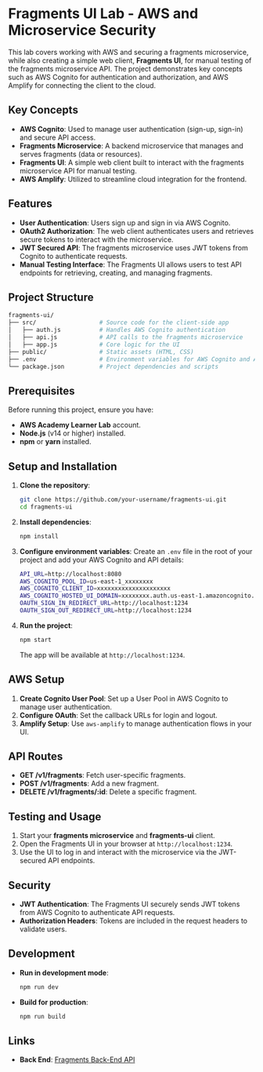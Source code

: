 
# Fragments UI Lab - AWS and Microservice Security

This lab covers working with AWS and securing a fragments microservice, while also creating a simple web client, **Fragments UI**, for manual testing of the fragments microservice API. The project demonstrates key concepts such as AWS Cognito for authentication and authorization, and AWS Amplify for connecting the client to the cloud.

## Key Concepts

- **AWS Cognito**: Used to manage user authentication (sign-up, sign-in) and secure API access.
- **Fragments Microservice**: A backend microservice that manages and serves fragments (data or resources).
- **Fragments UI**: A simple web client built to interact with the fragments microservice API for manual testing.
- **AWS Amplify**: Utilized to streamline cloud integration for the frontend.

## Features

- **User Authentication**: Users sign up and sign in via AWS Cognito.
- **OAuth2 Authorization**: The web client authenticates users and retrieves secure tokens to interact with the microservice.
- **JWT Secured API**: The fragments microservice uses JWT tokens from Cognito to authenticate requests.
- **Manual Testing Interface**: The Fragments UI allows users to test API endpoints for retrieving, creating, and managing fragments.

## Project Structure

```bash
fragments-ui/
├── src/                  # Source code for the client-side app
│   ├── auth.js           # Handles AWS Cognito authentication
│   ├── api.js            # API calls to the fragments microservice
│   ├── app.js            # Core logic for the UI
├── public/               # Static assets (HTML, CSS)
├── .env                  # Environment variables for AWS Cognito and API config
└── package.json          # Project dependencies and scripts
```

## Prerequisites

Before running this project, ensure you have:

- **AWS Academy Learner Lab** account.
- **Node.js** (v14 or higher) installed.
- **npm** or **yarn** installed.

## Setup and Installation

1. **Clone the repository**:
   ```bash
   git clone https://github.com/your-username/fragments-ui.git
   cd fragments-ui
   ```

2. **Install dependencies**:
   ```bash
   npm install
   ```

3. **Configure environment variables**:
   Create an `.env` file in the root of your project and add your AWS Cognito and API details:
   ```bash
   API_URL=http://localhost:8080
   AWS_COGNITO_POOL_ID=us-east-1_xxxxxxxx
   AWS_COGNITO_CLIENT_ID=xxxxxxxxxxxxxxxxxxxxx
   AWS_COGNITO_HOSTED_UI_DOMAIN=xxxxxxxx.auth.us-east-1.amazoncognito.com
   OAUTH_SIGN_IN_REDIRECT_URL=http://localhost:1234
   OAUTH_SIGN_OUT_REDIRECT_URL=http://localhost:1234
   ```

4. **Run the project**:
   ```bash
   npm start
   ```
   The app will be available at `http://localhost:1234`.

## AWS Setup

1. **Create Cognito User Pool**: Set up a User Pool in AWS Cognito to manage user authentication.
2. **Configure OAuth**: Set the callback URLs for login and logout.
3. **Amplify Setup**: Use `aws-amplify` to manage authentication flows in your UI.

## API Routes

- **GET /v1/fragments**: Fetch user-specific fragments.
- **POST /v1/fragments**: Add a new fragment.
- **DELETE /v1/fragments/:id**: Delete a specific fragment.

## Testing and Usage

1. Start your **fragments microservice** and **fragments-ui** client.
2. Open the Fragments UI in your browser at `http://localhost:1234`.
3. Use the UI to log in and interact with the microservice via the JWT-secured API endpoints.

## Security

- **JWT Authentication**: The Fragments UI securely sends JWT tokens from AWS Cognito to authenticate API requests.
- **Authorization Headers**: Tokens are included in the request headers to validate users.

## Development

- **Run in development mode**:
   ```bash
   npm run dev
   ```

- **Build for production**:
   ```bash
   npm run build
   ```

## Links

- **Back End**: [Fragments Back-End API](https://github.com/JulAleks/fragments)
